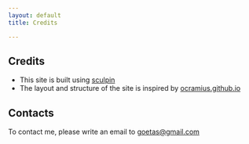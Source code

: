 ```yaml
---
layout: default
title: Credits

---
```


## Credits

- This site is built using [sculpin](https://sculpin.io/)
- The layout and structure of the site is inspired by [ocramius.github.io](http://ocramius.github.io) 

## Contacts

To contact me, please write an email to [goetas@gmail.com](mailto:goetas@gmail.com)